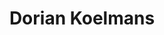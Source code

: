 ---
category: residents
layout: post
title: Dorian Koelmans
profession: product design
website: www.doriankoelmans.com
---